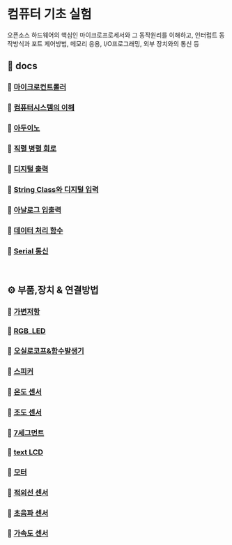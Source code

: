 # 컴퓨터 기초 실험
오픈소스 하드웨어의 핵심인 마이크로프로세서와 그 동작원리를 이해하고, 인터럽트 동작방식과 포트 제어방법, 메모리 응용, I/O프로그래밍, 외부 장치와의 통신 등

## 📙 docs

### 📖 [마이크로컨트롤러](https://github.com/jeonghye-choi/LAB-Elementary-computer/blob/master/docs/%EB%A7%88%EC%9D%B4%ED%81%AC%EB%A1%9C%EC%BB%A8%ED%8A%B8%EB%A1%A4%EB%9F%AC.md)

### 📖 [컴퓨터시스템의 이해](https://github.com/jeonghye-choi/LAB-Elementary-computer/blob/master/docs/%EC%BB%B4%ED%93%A8%ED%84%B0%20%EC%8B%9C%EC%8A%A4%ED%85%9C%EC%9D%98%20%EC%9D%B4%ED%95%B4.md)

### 📖 [아두이노](https://github.com/jeonghye-choi/LAB-Elementary-computer/blob/master/docs/%EC%95%84%EB%91%90%EC%9D%B4%EB%85%B8.md)

### 📖 [직렬 병렬 회로](https://github.com/jeonghye-choi/LAB-Elementary-computer/blob/master/docs/%EC%A7%81%EB%A0%AC%EB%B3%91%EB%A0%AC%ED%9A%8C%EB%A1%9C.md)

### 📖 [디지털 출력](https://github.com/jeonghye-choi/LAB-Elementary-computer/blob/master/docs/%EB%94%94%EC%A7%80%ED%84%B8%EC%B6%9C%EB%A0%A5.md)

### 📖 [String Class와 디지털 입력](https://github.com/jeonghye-choi/LAB-Elementary-computer/blob/master/docs/StringClass%EC%99%80%EB%94%94%EC%A7%80%ED%84%B8%EC%9E%85%EB%A0%A5.md)

### 📖 [아날로그 입출력](https://github.com/jeonghye-choi/LAB-Elementary-computer/blob/master/docs/%EC%95%84%EB%82%A0%EB%A1%9C%EA%B7%B8%EC%9E%85%EC%B6%9C%EB%A0%A5.md)

### 📖 [데이터 처리 함수](https://github.com/jeonghye-choi/LAB-Elementary-computer/blob/master/docs/%EB%8D%B0%EC%9D%B4%ED%84%B0%EC%B2%98%EB%A6%AC%ED%95%A8%EC%88%98.md)

### 📖 [Serial 통신]()

<br>

## ⚙ 부품,장치 & 연결방법

### 💎 [가변저항](https://github.com/jeonghye-choi/LAB-Elementary-computer/blob/master/%EB%B6%80%ED%92%88%26%EC%97%B0%EA%B2%B0%EB%B0%A9%EB%B2%95/%EA%B0%80%EB%B3%80%EC%A0%80%ED%95%AD.md)

### 💎 [RGB_LED](https://github.com/jeonghye-choi/LAB-Elementary-computer/blob/master/%EB%B6%80%ED%92%88%26%EC%97%B0%EA%B2%B0%EB%B0%A9%EB%B2%95/RGB_LED.md)

### 💎 [오실로코프&함수발생기](https://github.com/jeonghye-choi/LAB-Elementary-computer/blob/master/%EB%B6%80%ED%92%88%26%EC%97%B0%EA%B2%B0%EB%B0%A9%EB%B2%95/%EC%98%A4%EC%8B%A4%EB%A1%9C%EC%BD%94%ED%94%84%26%ED%95%A8%EC%88%98%EB%B0%9C%EC%83%9D%EA%B8%B0.md)

### 💎 [스피커]()

### 💎 [온도 센서]()

### 💎 [조도 센서]()

### 💎 [7세그먼트]()

### 💎 [text LCD]()

### 💎 [모터]()

### 💎 [적외선 센서]()

### 💎 [초음파 센서]()

### 💎 [가속도 센서]()




